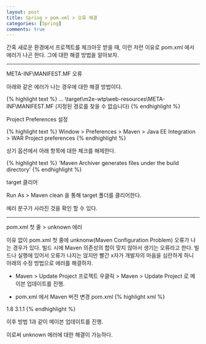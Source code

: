 ```yaml
---
layout: post
title: Spring > pom.xml > 오류 해결
categories: [Spring]
comments: true
---
```


간혹 새로운 환경에서 프로젝트를 체크아웃 받을 때, 이런 저런 이유로 pom.xml 에서 에러가 나곤 한다.
그에 대한 해결 방법을 알아보자.

-------------

META-INF\MANIFEST.MF 오류

아래와 같은 에러가 나는 경우에 대한 해결 방법이다.

{% highlight text %}
... \target\m2e-wtp\web-resources\META-INF\MANIFEST.MF (지정된 경로를 찾을 수 없습니다)
{% endhighlight %}


Project Preferences 설정

{% highlight text %}
Window > Preferences > Maven > Java EE Integration > WAR Project preferences
{% endhighlight %}

상기 옵션에서 아래 항목에 대한 체크를 해제한다.

{% highlight text %}
'Maven Archiver generates files under the build directory'
{% endhighlight %}


target 클리어

Run As > Maven clean 을 통해 target 폴더를 클리어한다.

에러 문구가 사라진 것을 확인 할 수 있다.

------------

pom.xml 첫 줄 > unknown 에러

이유 없이 pom.xml 첫 줄에 unknonw(Maven Configuration Problem) 오류가 나는 경우가 있다.
빌드 시에 Maven 의존성의 합이 맞지 않아서 생기는 오류라고 한다. 빌드나 실행에 있어서 오류가 나지는 않지만 빨간 x자가 개발자의 마음을 심란하게 하니 아래의 수정 방법으로 에러를 해결하자.

- Maven > Update Project
프로젝트 우클릭 > Maven > Update Project 로 메이븐 업데이트를 진행.

- pom.xml 에서 Maven 버전 변경
pom.xml
{% highlight xml %}
<properties>
    <java.version>1.8</java.version>
    <maven-jar-plugin.version>3.1.1</maven-jar-plugin.version>
</properties>
{% endhighlight %}

이후 방법 1과 같이 메이븐 업데이트를 진행.

이로써 unknown 에러에 대한 해결이 가능하다.